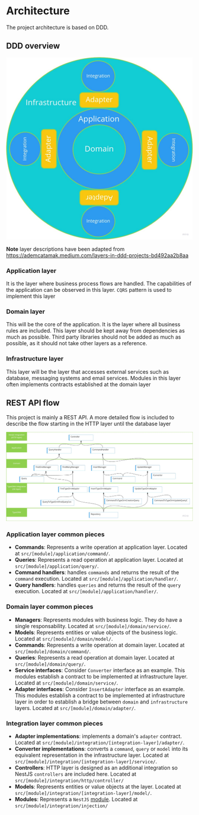 # Architecture

The project architecture is based on DDD.

## DDD overview

![ddd overview](./assets/ddd-overview.jpg)

**Note** layer descriptions have been adapted from https://ademcatamak.medium.com/layers-in-ddd-projects-bd492aa2b8aa

### Application layer

It is the layer where business process flows are handled. The capabilities of the application can be observed in this layer. `CQRS` pattern is used to implement this layer

### Domain layer

This will be the core of the application. It is the layer where all business rules are included. This layer should be kept away from dependencies as much as possible. Third party libraries should not be added as much as possible, as it should not take other layers as a reference.

### Infrastructure layer

This layer will be the layer that accesses external services such as database, messaging systems and email services. Modules in this layer often implements contracts established at the domain layer

## REST API flow

This project is mainly a REST API. A more detailed flow is included to describe the flow starting in the HTTP layer until the database layer

![ddd overview](./assets/rest-api-flow.jpg)

### Application layer common pieces
- **Commands**: Represents a write operation at application layer. Located at `src/[module]/application/command/`.
- **Queries**: Represents a read operation at application layer. Located at `src/[module]/application/query/`.
- **Command handlers**: handles `commands` and returns the result of the `command` execution. Located at `src/[module]/application/handler/`.
- **Query handlers**: handles `queries` and returns the result of the `query` execution. Located at `src/[module]/application/handler/`.

### Domain layer common pieces
- **Managers**: Represents modules with business logic. They do have a single responsability. Located at `src/[module]/domain/service/`.
- **Models**: Represents entities or value objects of the business logic. Located at `src/[module]/domain/model/`.
- **Commands**: Represents a write operation at domain layer. Located at `src/[module]/domain/command/`.
- **Queries**: Represents a read operation at domain layer. Located at `src/[module]/domain/query/`.
- **Service interfaces**: Consider `Converter` interface as an example. This modules establish a contract to be implemented at infrastructure layer. Located at `src/[module]/domain/service/`.
- **Adapter interfaces**: Consider `InsertAdapter` interface as an example. This modules establish a contract to be implemented at infrastructure layer in order to establish a bridge between `domain` and `infrastructure` layers. Located at `src/[module]/domain/adapter/`.

### Integration layer common pieces

- **Adapter implementations**: implements a domain's `adapter` contract. Located at `src/[module]/integration/[integration-layer]/adapter/`.
- **Converter implementations**: converts a `command`, `query` or `model` into its equivalent representation in the infrastructure layer. Located at `src/[module]/integration/[integration-layer]/service/`.
- **Controllers**: HTTP layer is designed as an additional integration so NestJS `controllers`
are included here. Located at `src/[module]/integration/http/controller/`
- **Models**: Represents entities or value objects at the layer. Located at `src/[module]/integration/[integration-layer]/model/`.
- **Modules**: Represents a `NestJS` [module](https://docs.nestjs.com/modules). Located at `src/[module]/integration/injection/`
